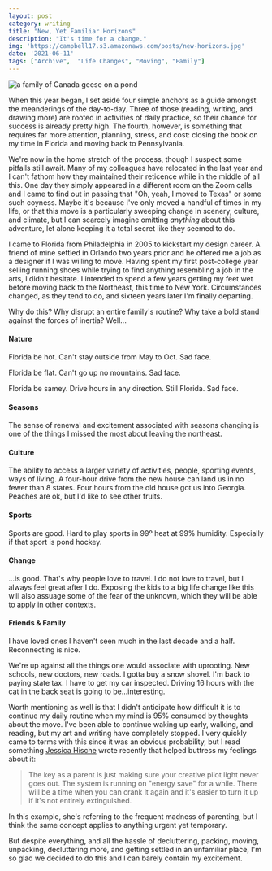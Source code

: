 ```yaml
---
layout: post
category: writing
title: "New, Yet Familiar Horizons"
description: "It's time for a change."
img: 'https://campbell17.s3.amazonaws.com/posts/new-horizons.jpg'
date: '2021-06-11'
tags: ["Archive",  "Life Changes", "Moving", "Family"]
---
```


![a family of Canada geese on a pond](https://campbell17.s3.amazonaws.com/posts/new-horizons.jpg)

When this year began, I set aside four simple anchors as a guide amongst the meanderings of the day-to-day. Three of those (reading, writing, and drawing more) are rooted in activities of daily practice, so their chance for success is already pretty high. The fourth, however, is something that requires far more attention, planning, stress, and cost: closing the book on my time in Florida and moving back to Pennsylvania.

We're now in the home stretch of the process, though I suspect some pitfalls still await. Many of my colleagues have relocated in the last year and I can't fathom how they maintained their reticence while in the middle of all this. One day they simply appeared in a different room on the Zoom calls and I came to find out in passing that "Oh, yeah, I moved to Texas" or some such coyness. Maybe it's because I've only moved a handful of times in my life, or that this move is a particularly sweeping change in scenery, culture, and climate, but I can scarcely imagine omitting _anything_ about this adventure, let alone keeping it a total secret like they seemed to do.

I came to Florida from Philadelphia in 2005 to kickstart my design career. A friend of mine settled in Orlando two years prior and he offered me a job as a designer if I was willing to move. Having spent my first post-college year selling running shoes while trying to find anything resembling a job in the arts, I didn't hesitate. I intended to spend a few years getting my feet wet before moving back to the Northeast, this time to New York. Circumstances changed, as they tend to do, and sixteen years later I'm finally departing.

Why do this? Why disrupt an entire family's routine? Why take a bold stand against the forces of inertia? Well...

#### Nature

Florida be hot. Can't stay outside from May to Oct. Sad face.

Florida be flat. Can't go up no mountains. Sad face.

Florida be samey. Drive hours in any direction. Still Florida. Sad face.

#### Seasons

The sense of renewal and excitement associated with seasons changing is one of the things I missed the most about leaving the northeast.

#### Culture

The ability to access a larger variety of activities, people, sporting events, ways of living. A four-hour drive from the new house can land us in no fewer than 8 states. Four hours from the old house got us into Georgia. Peaches are ok, but I'd like to see other fruits.

#### Sports

Sports are good. Hard to play sports in 99º heat at 99% humidity. Especially if that sport is pond hockey.

#### Change

...is good. That's why people love to travel. I do not love to travel, but I always feel great after I do. Exposing the kids to a big life change like this will also assuage some of the fear of the unknown, which they will be able to apply in other contexts.

#### Friends & Family

I have loved ones I haven't seen much in the last decade and a half. Reconnecting is nice.

We're up against all the things one would associate with uprooting. New schools, new doctors, new roads. I gotta buy a snow shovel. I'm back to paying state tax. I have to get my car inspected. Driving 16 hours with the cat in the back seat is going to be...interesting. 

Worth mentioning as well is that I didn't anticipate how difficult it is to continue my daily routine when my mind is 95% consumed by thoughts about the move. I've been able to continue waking up early, walking, and reading, but my art and writing have completely stopped. I very quickly came to terms with this since it was an obvious probability, but I read something [Jessica Hische](https://twitter.com/jessicahische) wrote recently that helped buttress my feelings about it:

> The key as a parent is just making sure your creative pilot light never goes out. The system is running on "energy save" for a while. There will be a time when you can crank it again and it's easier to turn it up if it's not entirely extinguished.

In this example, she's referring to the frequent madness of parenting, but I think the same concept applies to anything urgent yet temporary.

But despite everything, and all the hassle of decluttering, packing, moving, unpacking, decluttering more, and getting settled in an unfamiliar place, I'm so glad we decided to do this and I can barely contain my excitement.
